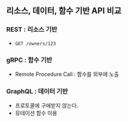 ## 리소스, 데이터, 함수 기반 API 비교
### REST : 리소스 기반  
- `GET /owners/123`

### gRPC : 함수 기반
- Remote Procedure Call : 함수를 외부에 노출 

### GraphQL : 데이터 기반
- 프로토콜에 구애받지 않는다.
- 뮤테이션 함수 이용